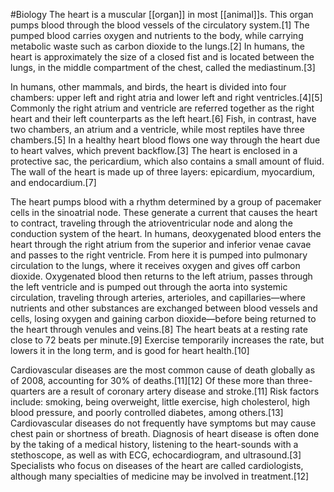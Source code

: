 #Biology 
The heart is a muscular [[organ]] in most [[animal]]s. This organ pumps blood through the blood vessels of the circulatory system.[1] The pumped blood carries oxygen and nutrients to the body, while carrying metabolic waste such as carbon dioxide to the lungs.[2] In humans, the heart is approximately the size of a closed fist and is located between the lungs, in the middle compartment of the chest, called the mediastinum.[3]

In humans, other mammals, and birds, the heart is divided into four chambers: upper left and right atria and lower left and right ventricles.[4][5] Commonly the right atrium and ventricle are referred together as the right heart and their left counterparts as the left heart.[6] Fish, in contrast, have two chambers, an atrium and a ventricle, while most reptiles have three chambers.[5] In a healthy heart blood flows one way through the heart due to heart valves, which prevent backflow.[3] The heart is enclosed in a protective sac, the pericardium, which also contains a small amount of fluid. The wall of the heart is made up of three layers: epicardium, myocardium, and endocardium.[7]

The heart pumps blood with a rhythm determined by a group of pacemaker cells in the sinoatrial node. These generate a current that causes the heart to contract, traveling through the atrioventricular node and along the conduction system of the heart. In humans, deoxygenated blood enters the heart through the right atrium from the superior and inferior venae cavae and passes to the right ventricle. From here it is pumped into pulmonary circulation to the lungs, where it receives oxygen and gives off carbon dioxide. Oxygenated blood then returns to the left atrium, passes through the left ventricle and is pumped out through the aorta into systemic circulation, traveling through arteries, arterioles, and capillaries—where nutrients and other substances are exchanged between blood vessels and cells, losing oxygen and gaining carbon dioxide—before being returned to the heart through venules and veins.[8] The heart beats at a resting rate close to 72 beats per minute.[9] Exercise temporarily increases the rate, but lowers it in the long term, and is good for heart health.[10]

Cardiovascular diseases are the most common cause of death globally as of 2008, accounting for 30% of deaths.[11][12] Of these more than three-quarters are a result of coronary artery disease and stroke.[11] Risk factors include: smoking, being overweight, little exercise, high cholesterol, high blood pressure, and poorly controlled diabetes, among others.[13] Cardiovascular diseases do not frequently have symptoms but may cause chest pain or shortness of breath. Diagnosis of heart disease is often done by the taking of a medical history, listening to the heart-sounds with a stethoscope, as well as with ECG, echocardiogram, and ultrasound.[3] Specialists who focus on diseases of the heart are called cardiologists, although many specialties of medicine may be involved in treatment.[12]